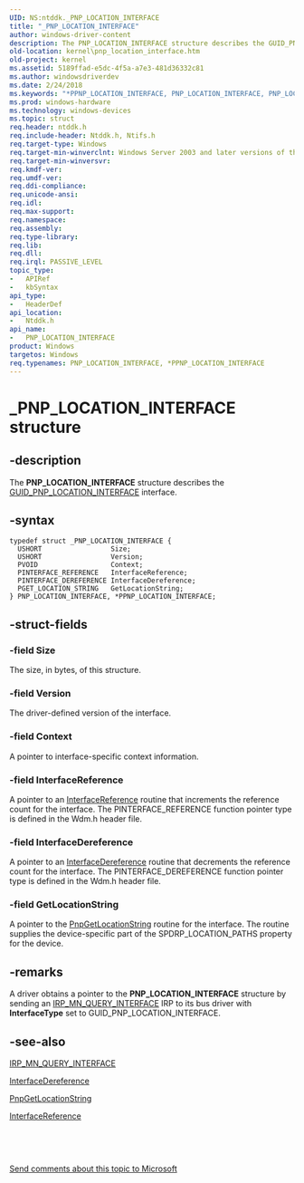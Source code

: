 ```yaml
---
UID: NS:ntddk._PNP_LOCATION_INTERFACE
title: "_PNP_LOCATION_INTERFACE"
author: windows-driver-content
description: The PNP_LOCATION_INTERFACE structure describes the GUID_PNP_LOCATION_INTERFACE interface.
old-location: kernel\pnp_location_interface.htm
old-project: kernel
ms.assetid: 5189ffad-e5dc-4f5a-a7e3-481d36332c81
ms.author: windowsdriverdev
ms.date: 2/24/2018
ms.keywords: "*PPNP_LOCATION_INTERFACE, PNP_LOCATION_INTERFACE, PNP_LOCATION_INTERFACE structure [Kernel-Mode Driver Architecture], PPNP_LOCATION_INTERFACE, PPNP_LOCATION_INTERFACE structure pointer [Kernel-Mode Driver Architecture], _PNP_LOCATION_INTERFACE, drvr_interface_06c9b5c0-359b-4b14-9ade-8f88f04ee534.xml, kernel.pnp_location_interface, ntddk/PNP_LOCATION_INTERFACE, ntddk/PPNP_LOCATION_INTERFACE"
ms.prod: windows-hardware
ms.technology: windows-devices
ms.topic: struct
req.header: ntddk.h
req.include-header: Ntddk.h, Ntifs.h
req.target-type: Windows
req.target-min-winverclnt: Windows Server 2003 and later versions of the Windows operating system.
req.target-min-winversvr: 
req.kmdf-ver: 
req.umdf-ver: 
req.ddi-compliance: 
req.unicode-ansi: 
req.idl: 
req.max-support: 
req.namespace: 
req.assembly: 
req.type-library: 
req.lib: 
req.dll: 
req.irql: PASSIVE_LEVEL
topic_type:
-	APIRef
-	kbSyntax
api_type:
-	HeaderDef
api_location:
-	Ntddk.h
api_name:
-	PNP_LOCATION_INTERFACE
product: Windows
targetos: Windows
req.typenames: PNP_LOCATION_INTERFACE, *PPNP_LOCATION_INTERFACE
---
```


# _PNP_LOCATION_INTERFACE structure


## -description


The <b>PNP_LOCATION_INTERFACE</b> structure describes the <a href="https://msdn.microsoft.com/library/windows/hardware/ff546564">GUID_PNP_LOCATION_INTERFACE</a> interface.


## -syntax


````
typedef struct _PNP_LOCATION_INTERFACE {
  USHORT                 Size;
  USHORT                 Version;
  PVOID                  Context;
  PINTERFACE_REFERENCE   InterfaceReference;
  PINTERFACE_DEREFERENCE InterfaceDereference;
  PGET_LOCATION_STRING   GetLocationString;
} PNP_LOCATION_INTERFACE, *PPNP_LOCATION_INTERFACE;
````


## -struct-fields




### -field Size

The size, in bytes, of this structure.


### -field Version

The driver-defined version of the interface.


### -field Context

A pointer to interface-specific context information.


### -field InterfaceReference

A pointer to an <a href="..\wudfwdm\nc-wudfwdm-pinterface_reference.md">InterfaceReference</a> routine that increments the reference count for the interface. The PINTERFACE_REFERENCE function pointer type is defined in the Wdm.h header file.


### -field InterfaceDereference

A pointer to an <a href="..\wudfwdm\nc-wudfwdm-pinterface_dereference.md">InterfaceDereference</a> routine that decrements the reference count for the interface. The PINTERFACE_DEREFERENCE function pointer type is defined in the Wdm.h header file.


### -field GetLocationString

A pointer to the <a href="..\ntddk\nc-ntddk-pget_location_string.md">PnpGetLocationString</a> routine for the interface. The routine supplies the device-specific part of the SPDRP_LOCATION_PATHS property for the device.


## -remarks



A driver obtains a pointer to the <b>PNP_LOCATION_INTERFACE</b> structure by sending an <a href="https://msdn.microsoft.com/library/windows/hardware/ff551687">IRP_MN_QUERY_INTERFACE</a> IRP to its bus driver with <b>InterfaceType</b> set to GUID_PNP_LOCATION_INTERFACE.




## -see-also

<a href="https://msdn.microsoft.com/library/windows/hardware/ff551687">IRP_MN_QUERY_INTERFACE</a>



<a href="..\wudfwdm\nc-wudfwdm-pinterface_dereference.md">InterfaceDereference</a>



<a href="..\ntddk\nc-ntddk-pget_location_string.md">PnpGetLocationString</a>



<a href="..\wudfwdm\nc-wudfwdm-pinterface_reference.md">InterfaceReference</a>



 

 

<a href="mailto:wsddocfb@microsoft.com?subject=Documentation%20feedback [kernel\kernel]:%20PNP_LOCATION_INTERFACE structure%20 RELEASE:%20(2/24/2018)&amp;body=%0A%0APRIVACY STATEMENT%0A%0AWe use your feedback to improve the documentation. We don't use your email address for any other purpose, and we'll remove your email address from our system after the issue that you're reporting is fixed. While we're working to fix this issue, we might send you an email message to ask for more info. Later, we might also send you an email message to let you know that we've addressed your feedback.%0A%0AFor more info about Microsoft's privacy policy, see http://privacy.microsoft.com/en-us/default.aspx." title="Send comments about this topic to Microsoft">Send comments about this topic to Microsoft</a>

